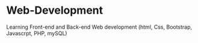 # Web-Development
Learning Front-end and Back-end Web development (html, Css, Bootstrap, Javascrpt, PHP, mySQL) 
